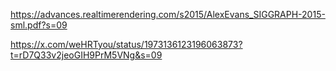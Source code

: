 https://advances.realtimerendering.com/s2015/AlexEvans_SIGGRAPH-2015-sml.pdf?s=09

https://x.com/weHRTyou/status/1973136123196063873?t=rD7Q33v2jeoGIH9PrM5VNg&s=09